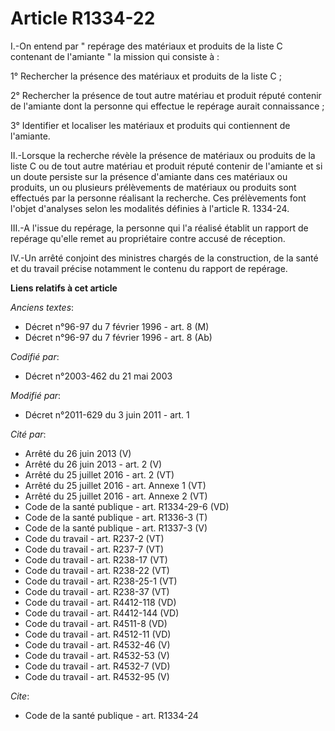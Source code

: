 # Article R1334-22

I.-On entend par " repérage des matériaux et produits de la liste C contenant de l'amiante " la mission qui consiste à : 

1° Rechercher la présence des matériaux et produits de la liste C ; 

2° Rechercher la présence de tout autre matériau et produit réputé contenir de l'amiante dont la personne qui effectue le
repérage aurait connaissance ; 

3° Identifier et localiser les matériaux et produits qui contiennent de l'amiante. 

II.-Lorsque la recherche révèle la présence de matériaux ou produits de la liste C ou de tout autre matériau et produit
réputé contenir de l'amiante et si un doute persiste sur la présence d'amiante dans ces matériaux ou produits, un ou
plusieurs prélèvements de matériaux ou produits sont effectués par la personne réalisant la recherche. Ces prélèvements font
l'objet d'analyses selon les modalités définies à l'article R. 1334-24. 

III.-A l'issue du repérage, la personne qui l'a réalisé établit un rapport de repérage qu'elle remet au propriétaire contre
accusé de réception. 

IV.-Un arrêté conjoint des ministres chargés de la construction, de la santé et du travail précise notamment le contenu du
rapport de repérage.

**Liens relatifs à cet article**

_Anciens textes_:

  - Décret n°96-97 du 7 février 1996 - art. 8 (M)
  - Décret n°96-97 du 7 février 1996 - art. 8 (Ab)

_Codifié par_:

  - Décret n°2003-462 du 21 mai 2003

_Modifié par_:

  - Décret n°2011-629 du 3 juin 2011 - art. 1

_Cité par_:

  - Arrêté du 26 juin 2013 (V)
  - Arrêté du 26 juin 2013 - art. 2 (V)
  - Arrêté du 25 juillet 2016 - art. 2 (VT)
  - Arrêté du 25 juillet 2016 - art. Annexe 1 (VT)
  - Arrêté du 25 juillet 2016 - art. Annexe 2 (VT)
  - Code de la santé publique - art. R1334-29-6 (VD)
  - Code de la santé publique - art. R1336-3 (T)
  - Code de la santé publique - art. R1337-3 (V)
  - Code du travail - art. R237-2 (VT)
  - Code du travail - art. R237-7 (VT)
  - Code du travail - art. R238-17 (VT)
  - Code du travail - art. R238-22 (VT)
  - Code du travail - art. R238-25-1 (VT)
  - Code du travail - art. R238-37 (VT)
  - Code du travail - art. R4412-118 (VD)
  - Code du travail - art. R4412-144 (VD)
  - Code du travail - art. R4511-8 (VD)
  - Code du travail - art. R4512-11 (VD)
  - Code du travail - art. R4532-46 (V)
  - Code du travail - art. R4532-53 (V)
  - Code du travail - art. R4532-7 (VD)
  - Code du travail - art. R4532-95 (V)

_Cite_:

  - Code de la santé publique - art. R1334-24
